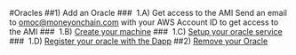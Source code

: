 
#Oracles
##1) Add an Oracle
###&nbsp;&nbsp;1.A) Get access to the AMI
Send an email to [omoc@moneyonchain.com](omoc@moneyonchain.com) with your AWS Account ID to get access to the AMI
###&nbsp;&nbsp;1.B) [Create your machine](./step02.html)
###&nbsp;&nbsp;1.C) [Setup your oracle service](./step03.html)
###&nbsp;&nbsp;1.D) [Register your oracle with the Dapp](./step04.html)
##2) [Remove your Oracle](./removeOracle.html)

